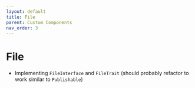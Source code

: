 ```yaml
---
layout: default
title: File
parent: Custom Components
nav_order: 3
---
```

# File

- Implementing `FileInterface` and `FileTrait` (should probably refactor to work similar to `Publishable`)
